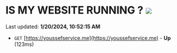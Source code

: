 # IS MY WEBSITE RUNNING ? [![](https://img.shields.io/static/v1?label=Sponsor&message=%E2%9D%A4&logo=GitHub&color=%23fe8e86)](https://github.com/sponsors/<username>)

Last updated: **1/20/2024, 10:52:15 AM**

- `GET` [https://youssefservice.me](https://youssefservice.me) - **Up** (123ms)
